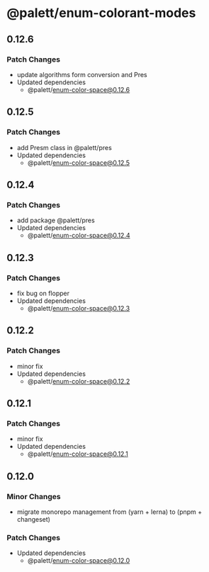 # @palett/enum-colorant-modes

## 0.12.6

### Patch Changes

- update algorithms form conversion and Pres
- Updated dependencies
  - @palett/enum-color-space@0.12.6

## 0.12.5

### Patch Changes

- add Presm class in @palett/pres
- Updated dependencies
  - @palett/enum-color-space@0.12.5

## 0.12.4

### Patch Changes

- add package @palett/pres
- Updated dependencies
  - @palett/enum-color-space@0.12.4

## 0.12.3

### Patch Changes

- fix bug on flopper
- Updated dependencies
  - @palett/enum-color-space@0.12.3

## 0.12.2

### Patch Changes

- minor fix
- Updated dependencies
  - @palett/enum-color-space@0.12.2

## 0.12.1

### Patch Changes

- minor fix
- Updated dependencies
  - @palett/enum-color-space@0.12.1

## 0.12.0

### Minor Changes

- migrate monorepo management from (yarn + lerna) to (pnpm + changeset)

### Patch Changes

- Updated dependencies
  - @palett/enum-color-space@0.12.0
